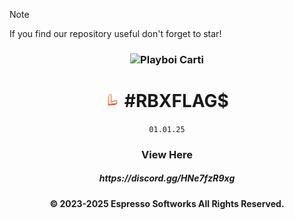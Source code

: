 > [!NOTE]
> If you find our repository useful don't forget to star!

<h3 align="center">
  <img src="assets/timeless.gif" width="256" alt="Playboi Carti">
</h3>

<h1 align="center"><img src="https://raw.githubusercontent.com/bloxstraplabs/bloxstrap/refs/heads/main/Images/Bloxstrap.png" width="24" alt="Playboi Carti"> #RBXFLAG$</h1>

<div align="center">

`01.01.25`

<h3 align="center">View Here</h3>
<h5 align="center">https://discord.gg/HNe7fzR9xg</h5>

</div>
<h4 align="center">© 2023-2025 Espresso Softworks All Rights Reserved.</h4>
